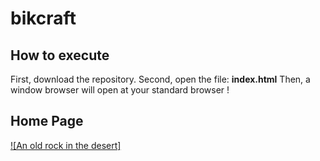# bikcraft

## How to execute
First, download the repository.
Second, open the file: **index.html**
Then, a window browser will open at your standard browser !

## Home Page
[![An old rock in the desert]](https://drive.google.com/file/d/1yTKjFlwy5r5B21GCJQhzQ7gggplusjd8/view?usp=sharing)
